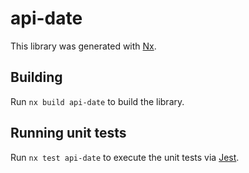 # api-date

This library was generated with [Nx](https://nx.dev).

## Building

Run `nx build api-date` to build the library.

## Running unit tests

Run `nx test api-date` to execute the unit tests via [Jest](https://jestjs.io).
